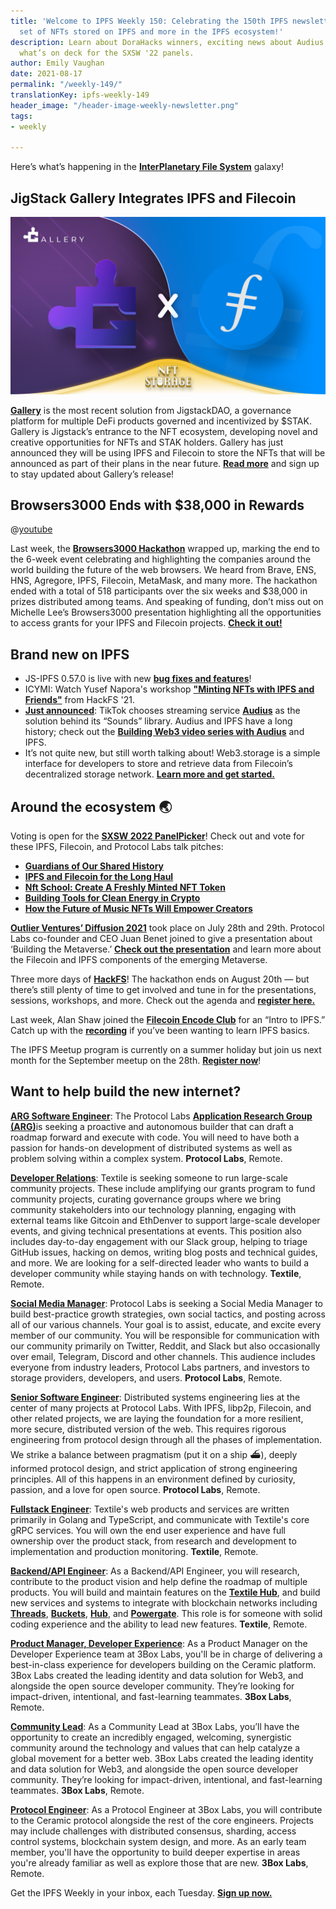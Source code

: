 ```yaml
---
title: 'Welcome to IPFS Weekly 150: Celebrating the 150th IPFS newsletter with another
  set of NFTs stored on IPFS and more in the IPFS ecosystem!'
description: Learn about DoraHacks winners, exciting news about Audius & TikTok, &
  what’s on deck for the SXSW '22 panels.
author: Emily Vaughan
date: 2021-08-17
permalink: "/weekly-149/"
translationKey: ipfs-weekly-149
header_image: "/header-image-weekly-newsletter.png"
tags:
- weekly

---
```

Here’s what’s happening in the [**InterPlanetary File System**](https://ipfs.io/) galaxy!

## JigStack Gallery Integrates IPFS and Filecoin

![](../assets/gallery-x-filecoin.png)

[**Gallery**](https://www.defigallery.co/) is the most recent solution from JigstackDAO, a governance platform for multiple DeFi products governed and incentivized by $STAK. Gallery is Jigstack’s entrance to the NFT ecosystem, developing novel and creative opportunities for NFTs and STAK holders. Gallery has just announced they will be using IPFS and Filecoin to store the NFTs that will be announced as part of their plans in the near future. [**Read more**](https://medium.com/jigstack/the-decentralized-storage-of-jigstack-gallerys-nfts-is-cemented-via-a-filecoin-collaboration-136dbd825cd2) and sign up to stay updated about Gallery’s release!

## Browsers3000 Ends with $38,000 in Rewards

@[youtube](YLK-4wwd6Sk)

Last week, the [**Browsers3000 Hackathon**](https://events.protocol.ai/2021/browsers3000/) wrapped up, marking the end to the 6-week event celebrating and highlighting the companies around the world building the future of the web browsers. We heard from Brave, ENS, HNS, Agregore, IPFS, Filecoin, MetaMask, and many more. The hackathon ended with a total of 518 participants over the six weeks and $38,000 in prizes distributed among teams. And speaking of funding, don’t miss out on Michelle Lee’s Browsers3000 presentation highlighting all the opportunities to access grants for your IPFS and Filecoin projects. [**Check it out!**](https://www.youtube.com/watch?v=TXX0mlNLKgs&list=PLuhRWgmPaHtR2MDeMaiUcsBmBqpIBqFEP)

## Brand new on IPFS

* JS-IPFS 0.57.0 is live with new [**bug fixes and features**](https://github.com/ipfs/js-ipfs/releases/tag/ipfs%400.57.0)!
* ICYMI: Watch Yusef Napora's workshop [**"Minting NFTs with IPFS and Friends"**](https://www.youtube.com/watch?v=XxoZGes7NWQ) from HackFS '21.
* [**Just announced**](https://www.coindesk.com/crypto-powered-audius-wins-tiktok-tie-up-for-streaming-music-direct-to-platform): TikTok chooses streaming service [**Audius**](https://audius.co/) as the solution behind its “Sounds” library. Audius and IPFS have a long history; check out the [**Building Web3 video series with Audius**](https://www.youtube.com/watch?v=c50licHTOik) and IPFS.
* It’s not quite new, but still worth talking about! Web3.storage is a simple interface for developers to store and retrieve data from Filecoin’s decentralized storage network. [**Learn more and get started.**](https://filecoin.io/blog/posts/introducing-web3-storage/)

## Around the ecosystem 🌏

Voting is open for the [**SXSW 2022 PanelPicker**](https://www.sxsw.com/news/2021/sxsw-panelpicker-community-voting/)! Check out and vote for these IPFS, Filecoin, and Protocol Labs talk pitches:

* [**Guardians of Our Shared History**](https://panelpicker.sxsw.com/vote/117184)
* [**IPFS and Filecoin for the Long Haul**](https://panelpicker.sxsw.com/vote/118750)
* [**Nft School: Create A Freshly Minted NFT Token**](https://panelpicker.sxsw.com/vote/118723)
* [**Building Tools for Clean Energy in Crypto**](https://panelpicker.sxsw.com/vote/118735)
* [**How the Future of Music NFTs Will Empower Creators**](https://panelpicker.sxsw.com/vote/118578)

[**Outlier Ventures’ Diffusion 2021**](https://diffusion.events/) took place on July 28th and 29th. Protocol Labs co-founder and CEO Juan Benet joined to give a presentation about ‘Building the Metaverse.’ [**Check out the presentation**](https://www.youtube.com/watch?v=n0PSd0MM4EE) and learn more about the Filecoin and IPFS components of the emerging Metaverse.

Three more days of [**HackFS**](https://hackfs.com/)! The hackathon ends on August 20th — but there’s still plenty of time to get involved and tune in for the presentations, sessions, workshops, and more. Check out the agenda and [**register here.**](https://hackfs.com/)

Last week, Alan Shaw joined the [**Filecoin Encode Club**](https://www.encode.club/filecoin-club) for an “Intro to IPFS.” Catch up with the [**recording**](https://www.youtube.com/watch?v=PW43J7KmRCA) if you’ve been wanting to learn IPFS basics.

The IPFS Meetup program is currently on a summer holiday but join us next month for the September meetup on the 28th. [**Register now**](https://www.meetup.com/San-Francisco-IPFS/events/cbjsgsyccmblc/)!

## Want to help build the new internet?

[**ARG Software Engineer**](https://arg.protocol.ai/job-software-engineer): The Protocol Labs [**Application Research Group (ARG)**](https://arg.protocol.ai/)is seeking a proactive and autonomous builder that can draft a roadmap forward and execute with code. You will need to have both a passion for hands-on development of distributed systems as well as problem solving within a complex system. **Protocol Labs**, Remote.

[**Developer Relations**](https://boards.greenhouse.io/textileio/jobs/4075619004): Textile is seeking someone to run large-scale community projects. These include amplifying our grants program to fund community projects, curating governance groups where we bring community stakeholders into our technology planning, engaging with external teams like Gitcoin and EthDenver to support large-scale developer events, and giving technical presentations at events. This position also includes day-to-day engagement with our Slack group, helping to triage GitHub issues, hacking on demos, writing blog posts and technical guides, and more. We are looking for a self-directed leader who wants to build a developer community while staying hands on with technology. **Textile**, Remote.

[**Social Media Manager**](https://jobs.lever.co/protocol/c7b59dee-673b-42ff-85db-69e27a253f60): Protocol Labs is seeking a Social Media Manager to build best-practice growth strategies, own social tactics, and posting across all of our various channels. Your goal is to assist, educate, and excite every member of our community. You will be responsible for communication with our community primarily on Twitter, Reddit, and Slack but also occasionally over email, Telegram, Discord and other channels. This audience includes everyone from industry leaders, Protocol Labs partners, and investors to storage providers, developers, and users. **Protocol Labs**, Remote.

[**Senior Software Engineer**](https://jobs.lever.co/protocol/3490e571-4d47-487e-a47f-b02f08668290): Distributed systems engineering lies at the center of many projects at Protocol Labs. With IPFS, libp2p, Filecoin, and other related projects, we are laying the foundation for a more resilient, more secure, distributed version of the web. This requires rigorous engineering from protocol design through all the phases of implementation. We strike a balance between pragmatism (put it on a ship :ferry:), deeply informed protocol design, and strict application of strong engineering principles. All of this happens in an environment defined by curiosity, passion, and a love for open source. **Protocol Labs**, Remote.

[**Fullstack Engineer**](https://boards.greenhouse.io/textileio/jobs/4017984004): Textile's web products and services are written primarily in Golang and TypeScript, and communicate with Textile's core gRPC services. You will own the end user experience and have full ownership over the product stack, from research and development to implementation and production monitoring. **Textile**, Remote.

[**Backend/API Engineer**](https://boards.greenhouse.io/textileio/jobs/4017981004): As a Backend/API Engineer, you will research, contribute to the product vision and help define the roadmap of multiple products. You will build and maintain features on the [**Textile Hub**](https://github.com/textileio/textile), and build new services and systems to integrate with blockchain networks including [**Threads**](https://github.com/textileio/go-threads), [**Buckets**](https://github.com/textileio/go-buckets), [**Hub**](https://github.com/textileio/textile), and [**Powergate**](https://github.com/textileio/powergate). This role is for someone with solid coding experience and the ability to lead new features. **Textile**, Remote.

[**Product Manager, Developer Experience**](https://jobs.lever.co/3box/68e3cf44-5ee8-4b2a-b872-bca815bf5caf): As a Product Manager on the Developer Experience team at 3Box Labs, you'll be in charge of delivering a best-in-class experience for developers building on the Ceramic platform. 3Box Labs created the leading identity and data solution for Web3, and alongside the open source developer community. They’re looking for impact-driven, intentional, and fast-learning teammates. **3Box Labs**, Remote.

[**Community Lead**](https://jobs.lever.co/3box/cac4d9b2-4822-4c91-99b8-16c5d3dd75b6): As a Community Lead at 3Box Labs, you’ll have the opportunity to create an incredibly engaged, welcoming, synergistic community around the technology and values that can help catalyze a global movement for a better web. 3Box Labs created the leading identity and data solution for Web3, and alongside the open source developer community. They’re looking for impact-driven, intentional, and fast-learning teammates. **3Box Labs**, Remote.

[**Protocol Engineer**](https://jobs.lever.co/3box/c766b0f1-d0e2-4c54-928d-c09152a94074): As a Protocol Engineer at 3Box Labs, you will contribute to the Ceramic protocol alongside the rest of the core engineers. Projects may include challenges with distributed consensus, sharding, access control systems, blockchain system design, and more. As an early team member, you'll have the opportunity to build deeper expertise in areas you're already familiar as well as explore those that are new. **3Box Labs**, Remote.

Get the IPFS Weekly in your inbox, each Tuesday. [**Sign up now.**](https://ipfs.us4.list-manage.com/subscribe?u=25473244c7d18b897f5a1ff6b&id=cad54b2230)